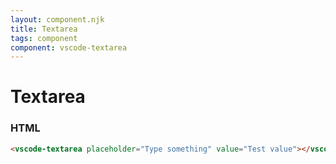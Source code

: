 ```yaml
---
layout: component.njk
title: Textarea
tags: component
component: vscode-textarea
---
```


# Textarea

<component-preview>
  <vscode-textarea placeholder="Type something" value="Test value"></vscode-textarea>
</component-preview>

### HTML

```html
<vscode-textarea placeholder="Type something" value="Test value"></vscode-textarea>
```
